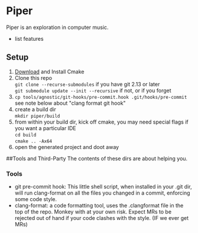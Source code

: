 # Piper

Piper is an exploration in computer music.

  - list features

## Setup

1. [Download](https://cmake.org/download/) and Install Cmake 
2. Clone this repo    
`git clone --recurse-submodules` if you have git 2.13 or later    
`git submodule update --init --recursive` if not, or if you forget   
3. `cp tools/agnostic/git-hooks/pre-commit.hook .git/hooks/pre-commit` see note below about "clang format git hook"
4. create a  build dir     
`mkdir piper/build`    
5. from within your build dir, kick off cmake, you may need special flags if you want a particular IDE    
`cd build`    
`cmake .. -Ax64`    
6. open the generated project and doot away

##Tools and Third-Party
The contents of these dirs are about helping you. 
### Tools
- git pre-commit hook: This little shell script, when installed in your .git dir, will run clang-format on all the files you changed in a commit, enforcing some code style.
- clang-format: a code formatting tool, uses the .clangformat file in the top of the repo. Monkey with at your own risk. Expect MRs to be rejected out of hand if your code clashes with the style. (IF we ever get MRs)